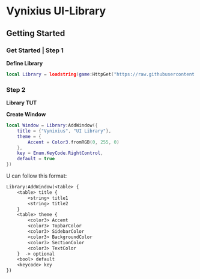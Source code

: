 # Vynixius UI-Library

## Getting Started


### Get Started | Step 1


**Define Library**

```lua
local Library = loadstring(game:HttpGet("https://raw.githubusercontent.com/RegularVynixu/UI-Libraries/main/Vynixius/Source.lua"))()
```


### Step 2

**Library TUT**


**Create Window**
```lua
local Window = Library:AddWindow({
	title = {"Vynixius", "UI Library"},
	theme = {
		Accent = Color3.fromRGB(0, 255, 0)
	},
	key = Enum.KeyCode.RightControl,
	default = true
})
```

U can follow this format:


```txt
Library:AddWindow(<table> {
    <table> title {
        <string> title1
        <string> title2
    }
    <table> theme {
        <color3> Accent
        <color3> TopbarColor
        <color3> SidebarColor
        <color3> BackgroundColor
        <color3> SectionColor
        <color3> TextColor
    }  -> optional
    <bool> default
    <keycode> key
})
```

